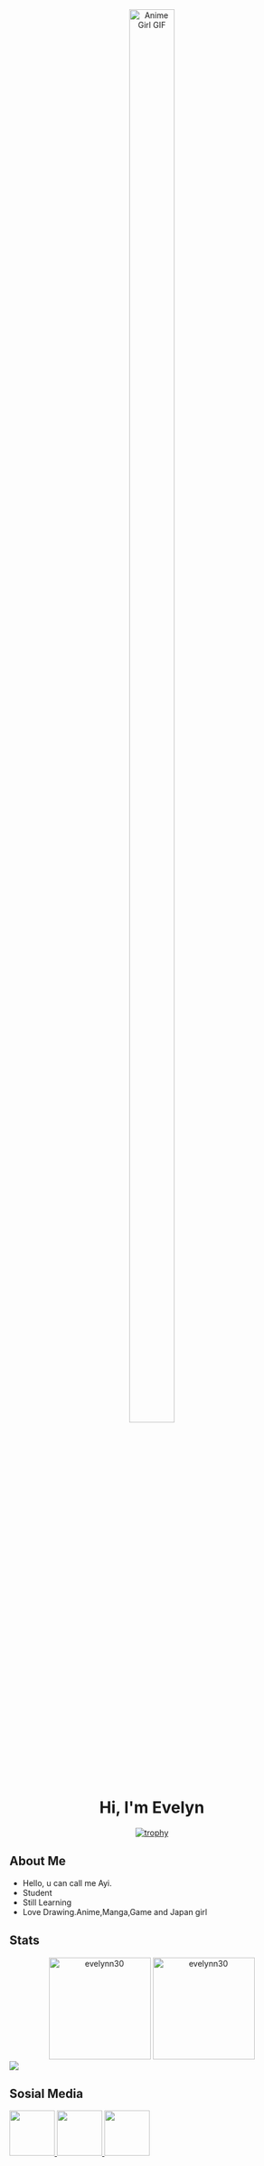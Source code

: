 <div align="center">
   <img src="https://i.pinimg.com/originals/d2/87/a5/d287a58e2b14f4df1fa35d2c49bc4331.gif" alt="Anime Girl GIF" width="80%" style="max-width: 100px;">

  <h1 align="center" class="heading-element" dir="auto">Hi, I'm Evelyn</h1>

  <a href="https://github.com/evelynn30/github-profile-trophy">
    <img src="https://github-profile-trophy.vercel.app/?username=evelynn30&theme=dracula" alt="trophy">
  </a>
</div>

## About Me

- Hello, u can call me Ayi.
- Student
- Still Learning
- Love Drawing.Anime,Manga,Game and Japan girl

## Stats

<div align="center" dir="auto">
<img height="180em" src="https://github-readme-streak-stats.herokuapp.com/?user=evelynn30&theme=material-palenight&hide_border=true" alt="evelynn30" style="max-width: 100%;">
<img height="180em" src="https://github-readme-stats.vercel.app/api/top-langs/?username=evelynn30&theme=material-palenight&show_icons=true&hide_border=true&layout=compact" alt="evelynn30" style="max-width: 100%;">
   
</div>

<img src="https://user-images.githubusercontent.com/74038190/212284100-561aa473-3905-4a80-b561-0d28506553ee.gif" style="max-width: 100%; display: inline-block;" data-target="animated-image.originalImage">

## Sosial Media

<p dir="auto">
<a href="https://www.tiktok.com/@3velynns" target="_blank">
  <img src="https://user-images.githubusercontent.com/74038190/235294006-04e22871-2943-4626-9a99-e1d416cbda26.gif" width="80" height="80" style="max-width: 100%; display: inline-block;" data-target="animated-image.originalImage">
</a>
<a href="https://discord.com/users/942432185812676608" target="_blank">
  <img src="https://user-images.githubusercontent.com/74038190/235294015-47144047-25ab-417c-af1b-6746820a20ff.gif" width="80" height="80" style="max-width: 100%; display: inline-block;" data-target="animated-image.originalImage">
</a>
<a href="https://www.instagram.com/tw3ynn/" target="_blank">
  <img src="https://user-images.githubusercontent.com/74038190/235294013-a33e5c43-a01c-43f6-b44d-a406d8b4ab75.gif" width="80" height="80" style="max-width: 100%; display: inline-block;" data-target="animated-image.originalImage">
</a>
</p>



<!---
evelynn30/evelynn30 is a ✨ special ✨ repository because its `README.md` (this file) appears on your GitHub profile.
You can click the Preview link to take a look at your changes.
--->
